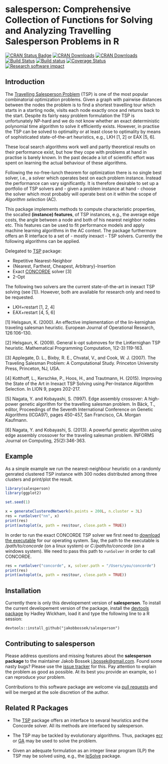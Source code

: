 # salesperson: Comprehensive Collection of Functions for Solving and Analyzing Travelling Salesperson Problems in R

[![CRAN Status Badge](http://www.r-pkg.org/badges/version/salesperson)](http://cran.r-project.org/web/packages/salesperson)
[![CRAN Downloads](http://cranlogs.r-pkg.org/badges/salesperson)](http://cran.rstudio.com/web/packages/salesperson/index.html)
[![CRAN Downloads](http://cranlogs.r-pkg.org/badges/grand-total/salesperson?color=orange)](http://cran.rstudio.com/web/packages/salesperson/index.html)
[![Build Status](https://travis-ci.org/jakobbossek/salesperson.svg)](https://travis-ci.org/jakobbossek/salesperson)
[![Build status](https://ci.appveyor.com/api/projects/status/6hd5dguq6w3v7t7j/branch/master?svg=true)](https://ci.appveyor.com/project/jakobbossek/salesperson/branch/master)
[![Coverage Status](https://coveralls.io/repos/jakobbossek/salesperson/badge.svg?branch=master&service=github)](https://coveralls.io/github/jakobbossek/salesperson?branch=master)
[![Research software impact](http://depsy.org/api/package/cran/salesperson/badge.svg)](http://depsy.org/package/r/salesperson)

## Introduction

The [Travelling Salesperson Problem](http://en.wikipedia.org/wiki/Travelling_salesman_problem) (TSP) is one of the most popular combinatorial optimization problems. Given a graph with pairwise distances between the nodes the problem is to find a shortest travelling tour which starts in a starting node, visits each node exactly once and returns back to the start. Despite its fairly easy problem formulation the TSP is unfortunately NP-hard and we do not know whether an exact deterministic polynomial time algorithm to solve it efficiently exists. However, in practise the TSP can be solved to optimality or at least close to optimality by means of sophisticated state-of-the-art heuristics, e.g., LKH [1, 2] or EAX [5, 6].

These local search algorithms work well and partly theoretical results on their performance exist, but how they cope with problems at hand in practise is barely known. In the past decade a lot of scientific effort was spent on learning the actual behaviour of these algorithms.

Following the no-free-lunch theorem for optimization there is no single best solver, i.e., a solver which operates best on each problem instance. Instead the performance can vary significantly. It is therefore desirable to set up a portfolio of TSP solvers and - given a problem instance at hand - choose the solver which most probably will operate best on it within the scope of *Algorithm selection* (AC).

This package implements methods to compute characteristic properties, the socalled **(instance) features**, of TSP instances, e.g., the average edge costs, the angle between a node and both of his nearest neighbor nodes etc. This features can be used to fit performance models and apply machine learning algorithms in the AC context. The package furthermore offers an R interface to a set of - mostly inexact - TSP solvers. Currently the following algorithms can be applied.

Delegated to [TSP](https://cran.r-project.org/package=TSP) package:
* Repetitive Nearest-Neighbor
* {Nearest, Farthest, Cheapest, Arbitrary}-Insertion
* Exact [CONCORDE](http://www.math.uwaterloo.ca/tsp/concorde.html) solver [3]
* 2-Opt

The following two solvers are the current state-of-the-art in inexact TSP solving (see [1]). However, both are available for research only and need to be requested. 
* LKH+restart [1, 2, 4]
* EAX+restart [4, 5, 6]

[1] Helsgaun, K. (2000). An effective implementation of the lin-kernighan traveling salesman heuristic. European Journal of Operational Research, 126:106–130.

[2] Helsgaun, K. (2009). General k-opt submoves for the LinKernighan TSP heuristic. Mathematical Programming Computation, 1(2-3):119-163.

[3] Applegate, D. L., Bixby, R. E., Chvatal, V., and Cook, W. J. (2007). The Traveling Salesman Problem: A Computational Study. Princeton University Press, Princeton, NJ, USA.

[4] Kotthoff, L., Kerschke, P., Hoos, H., and Trautmann, H. (2015). Improving the State of the Art in Inexact TSP Solving using Per-Instance Algorithm Selection. In LION 9, pages 202-217.

[5] Nagata, Y. and Kobayashi, S. (1997). Edge assembly crossover: A high-power genetic algorithm for the travelling salesman problem. In Bäck, T., editor, Proceedings of the Seventh International Conference on Genetic Algorithms (ICGA97), pages 450-457, San Francisco, CA. Morgan Kaufmann.

[6] Nagata, Y. and Kobayashi, S. (2013). A powerful genetic algorithm using edge assembly crossover for the traveling salesman problem. INFORMS Journal on Computing, 25(2):346-363.

## Example

As a simple example we run the nearest-neighbour heuristic on a randomly genrated clustered TSP instance with 300 nodes distributed among three clusters and print/plot the result.
```r
library(salesperson)
library(ggplot2)

set.seed(1)

x = generateClusteredNetwork(n.points = 200L, n.cluster = 3L)
res = runSolver("nn", x)
print(res)
print(autoplot(x, path = res$tour, close.path = TRUE))
```

In order to run the exact CONCORDE TSP solver we first need to [download the executable](http://www.math.uwaterloo.ca/tsp/concorde/downloads/downloads.htm) for our operating system. Say, the path to the executable is */path/to/concorde* (on a linux system) or *C:/path/to/concorde* (on a windows system). We need to pass this path to `runSolver` in order to call CONCORDE.
```r
res = runSolver("concorde", x, solver.path = "/Users/you/concorde")
print(res)
print(autoplot(x, path = res$tour, close.path = TRUE))
```

## Installation

Currently there is only this developement version of **salesperson**.
To install the current developement version of the package, install the [devtools package](http://cran.r-project.org/web/packages/devtools/index.html) by Hadley Wickham, load it and type the following line to a R session:

```splus
devtools::install_github("jakobbossek/salesperson")
```

## Contributing to salesperson

Please address questions and missing features about the **salesperson package** to the maintainer Jakob Bossek <j.bossek@gmail.com>. Found some nasty bugs? Please use the [issue tracker](https://github.com/jakobbossek/salesperson/issues) for this. Pay attention to explain the problem as good as possible. At its best you provide an example, so I can reproduce your problem.

Contributions to this software package are welcome via [pull requests](https://help.github.com/articles/about-pull-requests/) and will be merged at the sole discretion of the author.

## Related R Packages

* The [TSP](https://cran.r-project.org/package=TSP) package offers an interface to sevaral heuristics and the Concorde solver. All its methods are interfaced by salesperson.

* The TSP may be tackled by evolutionary algorithms. Thus, packages [ecr](https://cran.r-project.org/package=ecr) or [GA](https://cran.r-project.org/package=GA) may be used to solve the problem.

* Given an adequate formulation as an integer linear program (ILP) the TSP may be solved using, e.g., the [lpSolve](https://cran.r-project.org/web/packages/lpSolve/index.html) package.
